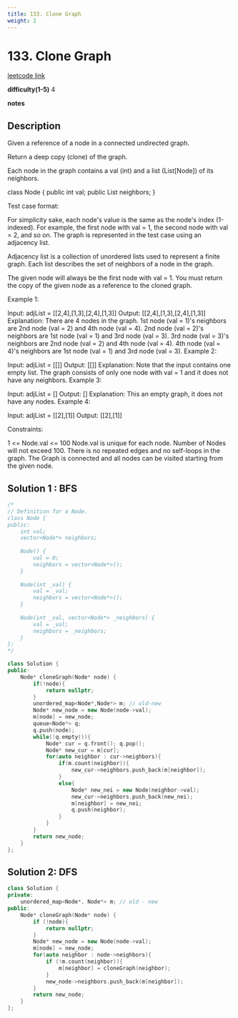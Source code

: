 ```yaml
---
title: 133. Clone Graph
weight: 2
---
```

# 133. Clone Graph

[leetcode link](https://leetcode.com/problems/clone-graph/)

**difficulty(1-5)** 
4

**notes**   


## Description

Given a reference of a node in a connected undirected graph.

Return a deep copy (clone) of the graph.

Each node in the graph contains a val (int) and a list (List[Node]) of its neighbors.

class Node {
    public int val;
    public List<Node> neighbors;
}
 

Test case format:

For simplicity sake, each node's value is the same as the node's index (1-indexed). For example, the first node with val = 1, the second node with val = 2, and so on. The graph is represented in the test case using an adjacency list.

Adjacency list is a collection of unordered lists used to represent a finite graph. Each list describes the set of neighbors of a node in the graph.

The given node will always be the first node with val = 1. You must return the copy of the given node as a reference to the cloned graph.

 

Example 1:


Input: adjList = [[2,4],[1,3],[2,4],[1,3]]
Output: [[2,4],[1,3],[2,4],[1,3]]
Explanation: There are 4 nodes in the graph.
1st node (val = 1)'s neighbors are 2nd node (val = 2) and 4th node (val = 4).
2nd node (val = 2)'s neighbors are 1st node (val = 1) and 3rd node (val = 3).
3rd node (val = 3)'s neighbors are 2nd node (val = 2) and 4th node (val = 4).
4th node (val = 4)'s neighbors are 1st node (val = 1) and 3rd node (val = 3).
Example 2:


Input: adjList = [[]]
Output: [[]]
Explanation: Note that the input contains one empty list. The graph consists of only one node with val = 1 and it does not have any neighbors.
Example 3:

Input: adjList = []
Output: []
Explanation: This an empty graph, it does not have any nodes.
Example 4:


Input: adjList = [[2],[1]]
Output: [[2],[1]]
 

Constraints:

1 <= Node.val <= 100
Node.val is unique for each node.
Number of Nodes will not exceed 100.
There is no repeated edges and no self-loops in the graph.
The Graph is connected and all nodes can be visited starting from the given node.

## Solution 1 : BFS

```c++
/*
// Definition for a Node.
class Node {
public:
    int val;
    vector<Node*> neighbors;
    
    Node() {
        val = 0;
        neighbors = vector<Node*>();
    }
    
    Node(int _val) {
        val = _val;
        neighbors = vector<Node*>();
    }
    
    Node(int _val, vector<Node*> _neighbors) {
        val = _val;
        neighbors = _neighbors;
    }
};
*/

class Solution {
public:
    Node* cloneGraph(Node* node) {
        if(!node){
            return nullptr;
        }
        unordered_map<Node*,Node*> m; // old-new
        Node* new_node = new Node(node->val);
        m[node] = new_node;
        queue<Node*> q;
        q.push(node);
        while(!q.empty()){
            Node* cur = q.front(); q.pop();
            Node* new_cur = m[cur];
            for(auto neighbor : cur->neighbors){
                if(m.count(neighbor)){
                    new_cur->neighbors.push_back(m[neighbor]);
                }
                else{
                    Node* new_nei = new Node(neighbor->val);
                    new_cur->neighbors.push_back(new_nei);
                    m[neighbor] = new_nei;
                    q.push(neighbor);                    
                }
            }
        }
        return new_node;
    }
};
```

## Solution 2: DFS

```c++
class Solution {
private:
    unordered_map<Node*, Node*> m; // old - new
public:
    Node* cloneGraph(Node* node) {
        if (!node){
            return nullptr;
        }
        Node* new_node = new Node(node->val);
        m[node] = new_node;
        for(auto neighbor : node->neighbors){
            if (!m.count(neighbor)){
                m[neighbor] = cloneGraph(neighbor);
            }
            new_node->neighbors.push_back(m[neighbor]);
        }
        return new_node;
    }
};
```